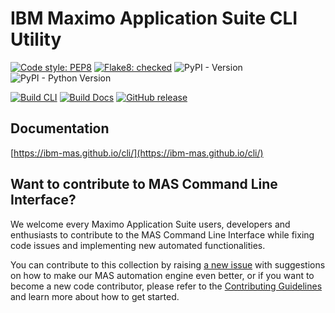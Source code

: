 IBM Maximo Application Suite CLI Utility
===============================================================================
[![Code style: PEP8](https://img.shields.io/badge/code%20style-PEP--8-blue.svg)](https://peps.python.org/pep-0008/)
[![Flake8: checked](https://img.shields.io/badge/Flake8-Checked-blueviolet)](https://flake8.pycqa.org/en/latest/)
![PyPI - Version](https://img.shields.io/pypi/v/mas.cli)
![PyPI - Python Version](https://img.shields.io/pypi/pyversions/mas.cli)

[![Build CLI](https://github.com/ibm-mas/cli/actions/workflows/build-cli.yml/badge.svg)](https://github.com/ibm-mas/cli/actions/workflows/build-cli.yml)
[![Build Docs](https://github.com/ibm-mas/cli/actions/workflows/docs.yml/badge.svg)](https://github.com/ibm-mas/cli/actions/workflows/build-cli.yml)
[![GitHub release](https://img.shields.io/github/v/release/ibm-mas/cli)](https://github.com/ibm-mas/cli/releases/latest)


Documentation
-------------------------------------------------------------------------------
[https://ibm-mas.github.io/cli/](https://ibm-mas.github.io/cli/)

## Want to contribute to MAS Command Line Interface?
We welcome every Maximo Application Suite users, developers and enthusiasts to contribute to the MAS Command Line Interface while fixing code issues and implementing new automated functionalities.

You can contribute to this collection by raising [a new issue](https://github.com/ibm-mas/cli/issues) with suggestions on how to make our MAS automation engine even better, or if you want to become a new code contributor, please refer to the [Contributing Guidelines](CONTRIBUTING.md) and learn more about how to get started.